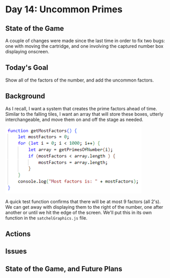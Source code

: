 # Day 14: Uncommon Primes

## State of the Game

A couple of changes were made since the last time in order to fix two bugs: one with moving the cartridge, and one involving the captured number box displaying onscreen. 

## Today's Goal

Show all of the factors of the number, and add the uncommon factors.

## Background

As I recall, I want a system that creates the prime factors ahead of time. Similar to the falling tiles, I want an array that will store these boxes, utterly interchangeable, and move them on and off the stage as needed.

![A simple function for finding the most factors.](./img/14_most_factors.png)

A quick test function confirms that there will be at most 9 factors (all 2's). We can get away with displaying them to the right of the number, one after another or until we hit the edge of the screen. We'll put this in its own function in the `satchelGraphics.js` file.

## Actions


## Issues


## State of the Game, and Future Plans
